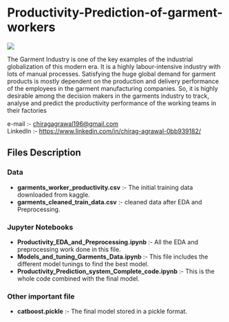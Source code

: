 # Productivity-Prediction-of-garment-workers

![]( https://www.google.com/search?q=productivity+prediction++image&safe=active&rlz=1C1HLDY_enIN863IN863&sxsrf=ALeKk001USvg3g32Ei_vRGZi-BTebYa8eg:1621867591183&tbm=isch&source=iu&ictx=1&fir=Ic4uQnxD37KtfM%252CN81_DR8SD9ZZBM%252C_&vet=1&usg=AI4_-kRiYgpUzlDpO2qMxDiLgWJDYv3V5g&sa=X&ved=2ahUKEwiHi5TNx-LwAhW0umMGHb8aCCsQ9QF6BAgQEAE#imgrc=Ic4uQnxD37KtfM )

The Garment Industry is one of the key examples of the industrial globalization of this modern era. It is a highly labour-intensive industry with lots of manual processes. Satisfying the huge global demand for garment products is mostly dependent on the production and delivery performance of the employees in the garment manufacturing companies. So, it is highly desirable among the decision makers in the garments industry to track, analyse and predict the productivity performance of the working teams in their factories

e-mail :- chiragagrawal196@gmail.com <br>
LinkedIn :- https://www.linkedin.com/in/chirag-agrawal-0bb939182/ <br>

## Files Description
### Data
- <strong>garments_worker_productivity.csv</strong> :- The initial training data downloaded from kaggle. <br>
- <strong>garments_cleaned_train_data.csv</strong>  :- cleaned data after EDA and Preprocessing. <br>

### Jupyter Notebooks
- <strong>Productivity_EDA_and_Preprocessing.ipynb</strong>           :- All the EDA and preprocessing work done in this file. <br>
- <strong>Models_and_tuning_Garments_Data.ipynb</strong>              :- This file includes the different model tunings to find the best model.<br>
- <strong>Productivity_Prediction_system_Complete_code.ipynb</strong> :- This is the whole code combined with the final model.<br>

### Other important file
- <strong>catboost.pickle</strong> :- The final model stored in a pickle format.<br>

